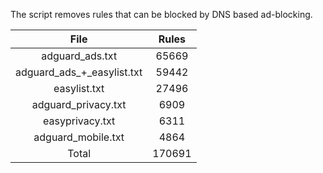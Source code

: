 The script removes rules that can be blocked by DNS based ad-blocking.


| File | Rules |
|:----:|:-----:|
| adguard_ads.txt | 65669 |
| adguard_ads_+_easylist.txt | 59442 |
| easylist.txt | 27496 |
| adguard_privacy.txt | 6909 |
| easyprivacy.txt | 6311 |
| adguard_mobile.txt | 4864 |
| Total | 170691 |